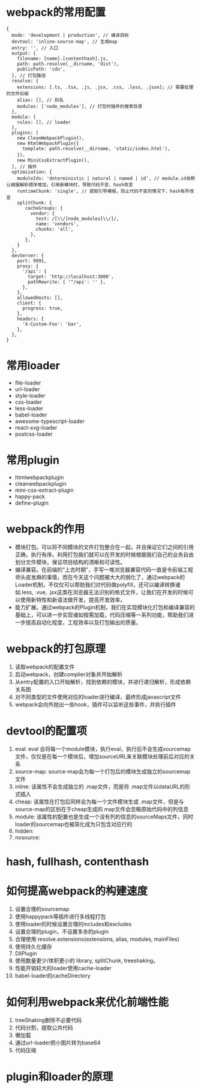 # webpack的常用配置
```
{
  mode: 'development | production', // 编译目标
  devtool: 'inline-source-map', // 生成map
  entry: '', // 入口
  output: {
    filename: [name].[contenthash].js,
    path: path.resolve(__dirname, 'dist'),
    publicPath: 'cdn',
  }, // 打包路径
  resolve: {
    extensions: [.ts, .tsx, .js, .jsx, .css, .less, .json]; // 需要处理的文件后缀
    alias: [], // 别名
    modules: ['node_modules'], // 打包时插件的搜索目录
  },
  module: {
    rules: [], // loader
  },
  plugins: [
    new CleanWebpackPlugin(),
    new HtmlWebpackPlugin({
      template: path.resolve(__dirname, 'static/index.html'),
    })，
    new MiniCssExtractPlugin(),
  ], // 插件
  optimization: {
    moduleIds: 'deterministic | natural | named | id', // module.id会默认根据解析顺序增加，引用新模块时，导致代码不变，hash改变
    runtimeChunk: 'single', // 提取引导模板，防止代码不变的情况下，hash有所改变
    splitChunk: {
       cacheGroups: {
         vendor: {
           test: /[\\/]node_modules[\\/]/,
           name: 'vendors',
           chunks: 'all',
         },
       },
    }
  },
  devServer: {
    port: 9991,
    proxy: {
      '/api': {
        target: 'http://localhost:3000',
        pathRewrite: { '^/api': '' },
      },
    },
    allowedHosts: [],
    client: {
      progress: true,
    },
    headers: {
      'X-Custom-Foo': 'bar',
    },
  },
}
```

# 常用loader
- file-loader
- url-loader
- style-loader
- css-loader
- less-loader
- babel-loader
- awesome-typescript-loader
- react-svg-loader
- postcss-loader

# 常用plugin
- htmlwebpackplugin
- cleanwebpackplugin
- mini-css-extract-plugin
- happy-pack
- define-plugin

# webpack的作用
- 模块打包。可以将不同模块的文件打包整合在一起，并且保证它们之间的引用正确，执行有序。利用打包我们就可以在开发的时候根据我们自己的业务自由划分文件模块，保证项目结构的清晰和可读性。
- 编译兼容。在前端的“上古时期”，手写一堆浏览器兼容代码一直是令前端工程师头皮发麻的事情，而在今天这个问题被大大的弱化了，通过webpack的Loader机制，不仅仅可以帮助我们对代码做polyfill，还可以编译转换诸如.less, .vue, .jsx这类在浏览器无法识别的格式文件，让我们在开发的时候可以使用新特性和新语法做开发，提高开发效率。
- 能力扩展。通过webpack的Plugin机制，我们在实现模块化打包和编译兼容的基础上，可以进一步实现诸如按需加载，代码压缩等一系列功能，帮助我们进一步提高自动化程度，工程效率以及打包输出的质量。

# webpack的打包原理
1. 读取webpack的配置文件
2. 启动webpack，创建complier对象并开始解析
3. 从entry配置的入口开始解析，找到依赖的模块，并进行递归解析，形成依赖关系图
4. 对不同类型的文件使用对应的loader进行编译，最终形成javascript文件
5. webpack会向外抛出一些hook，插件可以监听这些事件，并执行插件

# devtool的配置项
1. eval: eval 会将每一个module模块，执行eval，执行后不会生成sourcemap文件，仅仅是在每一个模块后，增加sourceURL来关联模块处理前后对应的关系
2. source-map: source-map会为每一个打包后的模块生成独立的sourcemap文件
3. inline: 该属性不会生成独立的 .map文件，而是将 .map文件以dataURL的形式插入
4. cheap: 该属性在打包后同样会为每一个文件模块生成 .map文件，但是与source-map的区别在于cheap生成的 map文件会忽略原始代码中的列信息
5. module: 该属性的配置也是生成一个没有列的信息的sourceMaps文件，同时loader的sourcemap也被简化成为只包含对应行的
6. hidden:
7. nosource:


# hash, fullhash, contenthash

# 如何提高webpack的构建速度
1. 设置合理的sourcemap
2. 使用happypack等插件进行多线程打包
3. 使用loader的时候设置合理的includes和excludes
4. 设置合理的plugin，不设置多余的plugin
5. 合理使用 resolve.extensions(extensions, alias, modules, mainFiles)
6. 使用持久化缓存
7. DllPlugin
8. 使用数量更少/体积更小的 library, splitChunk, treeshaking。
9. 性能开销较大的loader使用cache-loader
10. babel-loader的cacheDirectory

# 如何利用webpack来优化前端性能
1. treeShaking删除不必要代码
2. 代码分割，提取公共代码
3. 懒加载
4. 通过url-loader把小图片转为base64
5. 代码压缩

# plugin和loader的原理

